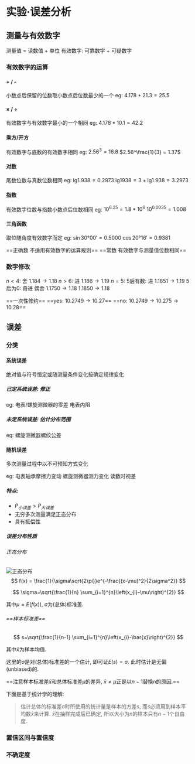 # 实验·误差分析



## 测量与有效数字
测量值 = 读数值 + 单位
有效数字: 可靠数字 + 可疑数字

### 有效数字的运算
#### + / -
小数点后保留的位数取小数点后位数最少的一个
eg:
    $4.178 + 21.3 = 25.5$

#### × / ÷
有效数字与有效数字最小的一个相同
eg:
    $4.178 * 10.1 = 42.2$

#### 乘方/开方
有效数字与底数的有效数字相同
eg:
    $2.56^3 = 16.8$
    $2.56^\frac{1}{3} = 1.37$

#### 对数
尾数位数与真数位数相同
eg:
    $\lg_{}{1.938} = 0.2973$
    $\lg_{}{1938} = 3 + \lg_{}{1.938} = 3.2973$

#### 指数
有效数字位数与指数小数点后位数相同
eg:
    $10^{6.25} = 1.8 * 10^6$
    $10^{0.0035 }= 1.008$

#### 三角函数
取位随角度有效数字而定
eg:
    $\sin 30°00' = 0.5000$
    $\cos 20°16' = 0.9381$

==正确数 不适用有效数字的运算规则==
==常数 有效数字与测量值位数相同==

### 数字修改

$n < 4$: 舍
    $1.184 \rightarrow 1.18$
$n > 6$: 进
    $1.186 \rightarrow 1.19$
$n = 5$:
    $5$后有数: 进
        $1.1851 \rightarrow 1.19$
    $5$后为$0$: 奇进 偶舍
        $1.1750 \rightarrow 1.18$
        $1.1850 \rightarrow 1.18$

==一次性修约==
    ==yes: $10.2749 \rightarrow 10.27$==
    ==no: $10.2749 \rightarrow 10.275 \rightarrow 10.28$==


## 误差

### 分类

#### 系统误差
绝对值与符号恒定或随测量条件变化按确定规律变化

##### 已定系统误差: 修正
eg:
    电表/螺旋测微器的零差
    电表内阻

##### 未定系统误差: 估计分布范围
eg:
    螺旋测微器螺纹公差

#### 随机误差
多次测量过程中以不可预知方式变化

eg:
    电表轴承摩擦力变动
    螺旋测微器测力变化
    读数时视差

##### 特点:

* $P_{小误差} > P_{大误差}$
* 无穷多次测量满足正态分布
* 具有抵偿性

##### 误差分布性质
###### 正态分布

![正态分布](https://upload.wikimedia.org/wikipedia/commons/thumb/7/74/Normal_Distribution_PDF.svg/1280px-Normal_Distribution_PDF.svg.png)
$$
f(x) = \frac{1}{\sigma\sqrt{2\pi}}e^{-\frac{(x-\mu)^2}{2\sigma^2}}
$$

$$
\sigma=\sqrt{\frac{1}{n} \sum_{i=1}^{n}\left(x_{i}-\mu\right)^{2}}
$$

其中$\mu=E(f(x))$, $\sigma$为(总体)标准差.

###### ==样本标准差==
$$
s=\sqrt{\frac{1}{n-1} \sum_{i=1}^{n}\left(x_{i}-\bar{x}\right)^{2}}
$$

其中$\bar{x}$为样本均值.

这里的$\sigma$是对(总体)标准差的一个估计, 即可证$E(s)=\sigma$. 此时估计是无偏(unbiased)的.

==注意样本标准差$\bar{x}$和总体标准差$\mu$的差异, $\bar{x} \ne \mu$正是以$n-1$替换$n$的原因.==

下面是基于统计学的理解:

> 估计总体的标准差$\sigma$时所使用的统计量是样本的方差$s$, 而$s$必须用到样本平均数$\bar{x}$来计算. $\bar{x}$在抽样完成后已确定, 所以大小为$n$的样本只有$n-1$个自由度.

### 置信区间与置信度

### 不确定度

